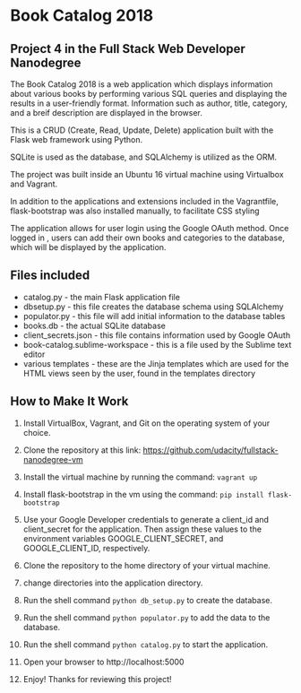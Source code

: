 # Book Catalog 2018 #
## Project 4 in the Full Stack Web Developer Nanodegree ##

The Book Catalog 2018 is a web application which displays information about various books by performing various SQL queries and displaying the results in a user-friendly format. Information such as author, title, category, and a breif description are displayed in the browser.

This is a CRUD (Create, Read, Update, Delete) application built with the Flask web framework using Python.

SQLite is used as the database, and SQLAlchemy is utilized as the ORM.

The project was built inside an Ubuntu 16 virtual machine using Virtualbox and Vagrant.

In addition to the applications and extensions included in the Vagrantfile, flask-bootstrap was also installed manually, to facilitate CSS styling

The application allows for user login using the Google OAuth method. Once logged in , users can add their own books and categories to the database, which will be displayed by the application.

## Files included ##

* catalog.py - the main Flask application file
* dbsetup.py - this file creates the database schema using SQLAlchemy
* populator.py - this file will add initial information to the database tables
* books.db - the actual SQLite database
* client_secrets.json - this file contains information used by Google OAuth
* book-catalog.sublime-workspace - this is a file used by the Sublime text editor
* various templates - these are the Jinja templates which are used for the HTML views seen by the user, found in the templates directory

## How to Make It Work ##

1. Install VirtualBox, Vagrant, and Git on the operating system of your choice.

2. Clone the repository at this link: https://github.com/udacity/fullstack-nanodegree-vm

3. Install the virtual machine by running the command: `vagrant up`

4. Install flask-bootstrap in the vm using the command: `pip install flask-bootstrap`

5. Use your Google Developer credentials to generate a client_id and client_secret for the application. Then assign these values to the environment variables GOOGLE_CLIENT_SECRET, and GOOGLE_CLIENT_ID, respectively.

6. Clone the repository to the home directory of your virtual machine.

7. change directories into the application directory.

8. Run the shell command `python db_setup.py` to create the database.

9. Run the shell command `python populator.py` to add the data to the database.

10. Run the shell command `python catalog.py` to start the application.

11. Open your browser to http://localhost:5000

12. Enjoy! Thanks for reviewing this project!

 

